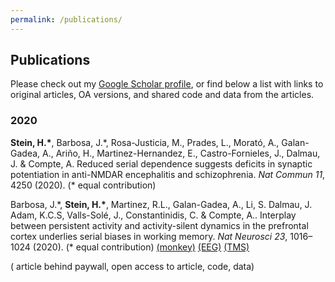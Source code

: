 ```yaml
---
permalink: /publications/
---
```


<link rel="stylesheet" href="https://cdnjs.cloudflare.com/ajax/libs/font-awesome/4.7.0/css/font-awesome.min.css">


## Publications

Please check out my [Google Scholar profile](https://scholar.google.es/citations?user=dBrsOCMAAAAJ&hl=en), or find below a list with links to original articles, OA versions, and shared code and data from the articles.


### 2020

**Stein, H.\***, Barbosa, J.\*, Rosa-Justicia, M., Prades, L., Morató, A., Galan-Gadea, A., Ariño, H., Martinez-Hernandez, E., Castro-Fornieles, J., Dalmau, J. & Compte, A.  Reduced serial dependence suggests deficits in synaptic potentiation in anti-NMDAR encephalitis and schizophrenia. *Nat Commun 11*, 4250 (2020). (\* equal contribution)
[<i class="fab fa-lock-open fa-lg"></i>](https://doi.org/10.1038/s41467-020-18033-3) [<i class="fab fa-code fa-lg"></i>](https://github.com/comptelab/serialNMDA)

Barbosa, J.\*, **Stein, H.\***, Martinez, R.L., Galan-Gadea, A., Li, S. Dalmau, J. Adam, K.C.S, Valls-Solé, J., Constantinidis, C. & Compte, A.. Interplay between persistent activity and activity-silent dynamics in the prefrontal cortex underlies serial biases in working memory. *Nat Neurosci 23*, 1016–1024 (2020). (\* equal contribution) 
[<i class="fab fa-wallet fa-lg"></i>](https://doi.org/10.1038/s41593-020-0644-4) [<i class="fab fa-code fa-lg"></i>](https://github.com/comptelab/interplayPFC) [<i class="fab fa-database fa-lg"></i> (monkey)](https://github.com/comptelab/interplayPFC/tree/master/Data) [<i class="fab fa-database fa-lg"></i> (EEG)](https://osf.io/qa34s/) [<i class="fab fa-database fa-lg"></i> (TMS)](https://osf.io/8e9y2/)

(<i class="fab fa-wallet fa-lg"></i> article behind paywall, <i class="fab fa-lock-open fa-lg"></i> open access to article, <i class="fab fa-code fa-lg"></i> code, <i class="fab fa-database fa-lg"></i> data)
